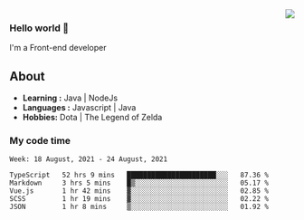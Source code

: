 <img align='right' src="https://github-readme-stats.vercel.app/api?username=jumodada&show_icons=true&theme=vue">

### Hello world 👋

I'm a Front-end developer 
    
## About
-  **Learning :** Java | NodeJs
-  **Languages :** Javascript | Java
-  **Hobbies:** Dota | The Legend of Zelda

### My code time

<!--START_SECTION:waka-->
```text
Week: 18 August, 2021 - 24 August, 2021

TypeScript   52 hrs 9 mins   ██████████████████████░░░   87.36 % 
Markdown     3 hrs 5 mins    █▒░░░░░░░░░░░░░░░░░░░░░░░   05.17 % 
Vue.js       1 hr 42 mins    ▓░░░░░░░░░░░░░░░░░░░░░░░░   02.85 % 
SCSS         1 hr 19 mins    ▓░░░░░░░░░░░░░░░░░░░░░░░░   02.22 % 
JSON         1 hr 8 mins     ▒░░░░░░░░░░░░░░░░░░░░░░░░   01.92 % 
```
<!--END_SECTION:waka-->
